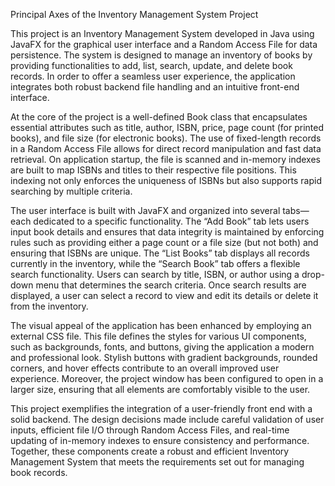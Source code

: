 Principal Axes of the Inventory Management System Project

This project is an Inventory Management System developed in Java using JavaFX for the graphical user interface and a Random Access File for data persistence. The system is designed to manage an inventory of books by providing functionalities to add, list, search, update, and delete book records. In order to offer a seamless user experience, the application integrates both robust backend file handling and an intuitive front-end interface.

At the core of the project is a well-defined Book class that encapsulates essential attributes such as title, author, ISBN, price, page count (for printed books), and file size (for electronic books). The use of fixed-length records in a Random Access File allows for direct record manipulation and fast data retrieval. On application startup, the file is scanned and in-memory indexes are built to map ISBNs and titles to their respective file positions. This indexing not only enforces the uniqueness of ISBNs but also supports rapid searching by multiple criteria.

The user interface is built with JavaFX and organized into several tabs—each dedicated to a specific functionality. The “Add Book” tab lets users input book details and ensures that data integrity is maintained by enforcing rules such as providing either a page count or a file size (but not both) and ensuring that ISBNs are unique. The “List Books” tab displays all records currently in the inventory, while the “Search Book” tab offers a flexible search functionality. Users can search by title, ISBN, or author using a drop-down menu that determines the search criteria. Once search results are displayed, a user can select a record to view and edit its details or delete it from the inventory.

The visual appeal of the application has been enhanced by employing an external CSS file. This file defines the styles for various UI components, such as backgrounds, fonts, and buttons, giving the application a modern and professional look. Stylish buttons with gradient backgrounds, rounded corners, and hover effects contribute to an overall improved user experience. Moreover, the project window has been configured to open in a larger size, ensuring that all elements are comfortably visible to the user.

This project exemplifies the integration of a user-friendly front end with a solid backend. The design decisions made include careful validation of user inputs, efficient file I/O through Random Access Files, and real-time updating of in-memory indexes to ensure consistency and performance. Together, these components create a robust and efficient Inventory Management System that meets the requirements set out for managing book records.
